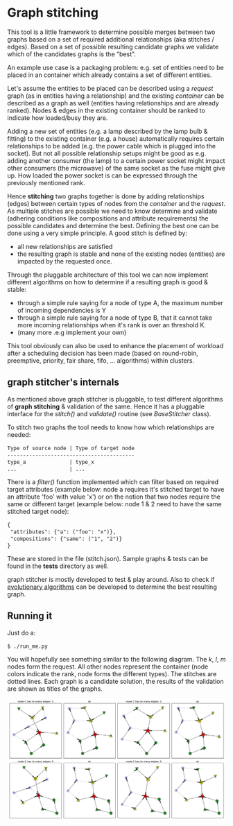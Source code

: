 # Graph stitching

This tool is a little framework to determine possible merges between two graphs
based on a set of required additional relationships (aka stitches / edges).
Based on a set of possible resulting candidate graphs we validate which of the
candidates graphs is the "best".

An example use case is a packaging problem: e.g. set of entities need to be
placed in an container which already contains a set of different entities.

Let's assume the entities to be placed can be described using a *request* graph
(as in entities having a relationship) and the existing *container* can be
described as a graph as well (entities having relationships and are already
ranked). Nodes & edges in the existing container should be ranked to indicate
how loaded/busy they are.

Adding a new set of entities (e.g. a lamp described by the lamp bulb & fitting)
to the existing container (e.g. a house) automatically requires certain
relationships to be added (e.g. the power cable which is plugged into the
socket). But not all possible relationship setups might be good as e.g. adding
another consumer (the lamp) to a certain power socket might impact other
consumers (the microwave) of the same socket as the fuse might give up. How
loaded the power socket is can be expressed through the previously mentioned
rank.

Hence **stitching** two graphs together is done by adding relationships (edges)
between certain types of nodes from the *container* and the *request*. As
multiple stitches are possible we need to know determine and validate (adhering
conditions like compositions and attribute requirements) the possible
candidates and determine the best. Defining the best one can be done using a
very simple principle. A good stitch is defined by:

* all new relationships are satisfied
* the resulting graph is stable and none of the existing nodes (entities) are
impacted by the requested once.

Through the pluggable architecture of this tool we can now implement
different algorithms on how to determine if a resulting graph is good
& stable:

* through a simple rule saying for a node of type A, the maximum number of
  incoming dependencies is Y
* through a simple rule saying for a node of type B, that it cannot take more
  incoming relationships when it's rank is over an threshold K.
* (many more .e.g implement your own)

This tool obviously can also be used to enhance the placement of workload after
a scheduling decision has been made (based on round-robin, preemptive,
priority, fair share, fifo, ... algorithms) within clusters.

## graph stitcher's internals

As mentioned above graph stitcher is pluggable, to test different algorithms of
**graph stitching** & validation of the same. Hence it has a pluggable
interface for the *stitch()* and *validate()* routine (see *BaseStitcher*
class).

To stitch two graphs the tool needs to know how which relationships are needed:

    Type of source node | Type of target node
    -----------------------------------------
    type_a              | type_x
    ...                 | ...

There is a *filter()* function implemented which can filter based on required
target attributes (example below: node a requires it's stitched target to have
an attribute 'foo' with value 'x') or on the notion that two nodes require the
same or different target (example below: node 1 & 2 need to have the same
stitched target node):

    {
     "attributes": {"a": ("foo": "x")},
     "compositions": {"same": ("1", "2")}
    }

These are stored in the file (stitch.json). Sample graphs & tests can be found
in the **tests** directory as well.

graph stitcher is mostly developed to test & play around. Also to check if
[evolutionary algorithms](https://en.wikipedia.org/wiki/Evolutionary_algorithm)
can be developed to determine the best resulting graph.

## Running it

Just do a:

    $ ./run_me.py

You will hopefully see something similar to the following diagram. The *k*,
*l*, *m* nodes form the request. All other nodes represent the container (node
colors indicate the rank, node forms the different types). The stitches are
dotted lines. Each graph is a candidate solution, the results of the
validation are shown as titles of the graphs.

![output](./figure_1.png?raw=true "Output")
